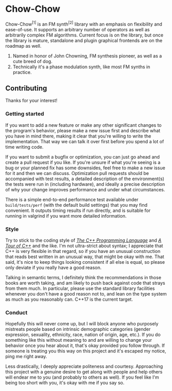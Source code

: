 # Chow-Chow

Chow-Chow<sup>[1]</sup> is an FM synth<sup>[2]</sup> library with
an emphasis on flexibility and ease-of-use. It supports an
arbitrary number of operators as well as arbitrarily complex FM
algorithms. Current focus is on the library, but once the library
is mature, standalone and plugin graphical frontends are on the
roadmap as well.

1. Named in honor of John Chowning, FM synthesis pioneer, as well
   as a cute breed of dog.
1. Technically it's a phase modulation synth, like most FM synths
   in practice.

## Contributing

Thanks for your interest!

### Getting started

If you want to add a new feature or make any other significant
changes to the program's behavior, please make a new issue first
and describe what you have in mind there, making it clear that
you're willing to write the implementation. That way we can talk
it over first before you spend a lot of time writing code.

If you want to submit a bugfix or optimization, you can just go
ahead and create a pull request if you like. If you're unsure if
what you're seeing is a bug or your planned fix has some
downsides, feel free to make a new issue for it and then we can
discuss. Optimization pull requests should be accompanied with
test results, a detailed description of the environment(s) the
tests were run in (including hardware), and ideally a precise
description of why your change improves performance and under
what circumstances.

There is a simple end-to-end performance test
available under `build/tests/perf` (with the default build
settings) that you may find convenient. It outputs timing results
if run directly, and is suitable for running in valgrind if you
want more detailed information.

### Style

Try to stick to the coding style of [_The C++ Programming
Language_](https://www.stroustrup.com/4th.html) and [_A Tour of
C++_](https://www.stroustrup.com/tour2.html) and the like. I'm
not ultra-strict about syntax; I appreciate that C++ is very
flexible in that regard, so if you have an unusual construction
that reads best written in an unusual way, that might be okay
with me. That said, it's nice to keep things looking consistent
if all else is equal, so please only deviate if you really have a
good reason.

Talking in semantic terms, I definitely think the
recommendations in those books are worth taking, and am likely to
push back against code that strays from them much. In particular,
please use the standard library facilities whenever you don't
have a good reason not to, and lean on the type system as much as
you reasonably can. C++17 is the current target.

### Conduct

Hopefully this will never come up, but I will block anyone who
purposely mistreats people based on intrinsic demographic
categories (gender expression, sexuality, ethnicity, race, nation
of origin, age, etc.). If you do something like this without
meaning to and are willing to change your behavior once you hear
about it, that's okay provided you follow through. If someone is
treating you this way on this project and it's escaped my notice,
ping me right away.

Less drastically, I deeply appreciate politeness and courtesy.
Approaching this project with a genuine desire to get along with
people and help others will endear me to you (and probably to
others as well). If you feel like I'm being too short with you,
it's okay with me if you say so.
